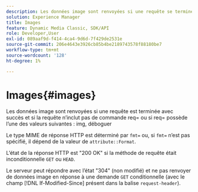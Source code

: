 ```yaml
---
description: Les données image sont renvoyées si une requête se termine correctement et si la requête n’inclut pas de commande req= ou si req= a l’une des valeurs suivantes img, déboguez.
solution: Experience Manager
title: Images
feature: Dynamic Media Classic, SDK/API
role: Developer,User
exl-id: 089aaf9d-f414-4ca4-9d6d-7f429de2531e
source-git-commit: 206e4643e3926cb85b4be2189743578f88180be7
workflow-type: tm+mt
source-wordcount: '128'
ht-degree: 1%

---
```


# Images{#images}

Les données image sont renvoyées si une requête est terminée avec succès et si la requête n’inclut pas de commande req= ou si req= possède l’une des valeurs suivantes : img, déboguer

Le type MIME de réponse HTTP est déterminé par `fmt=` ou, si `fmt=` n’est pas spécifié, il dépend de la valeur de `attribute::Format`.

L’état de la réponse HTTP est &quot;200 OK&quot; si la méthode de requête était inconditionnelle `GET` ou `HEAD`.

Le serveur peut répondre avec l’état &quot;304&quot; (non modifié) et ne pas renvoyer de données image en réponse à une demande `GET` conditionnelle (avec le champ [!DNL If-Modified-Since] présent dans la balise `request-header`).

